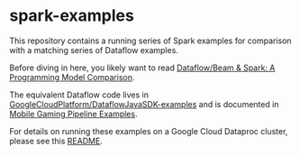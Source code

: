 # spark-examples

This repository contains a running series of Spark examples for comparison with a matching series of Dataflow examples.

Before diving in here, you likely want to read [Dataflow/Beam & Spark:
A Programming Model Comparison](https://cloud.google.com/dataflow/blog/dataflow-beam-and-spark-comparison).

The equivalent Dataflow code lives in [GoogleCloudPlatform/DataflowJavaSDK-examples](http://github.com/GoogleCloudPlatform/DataflowJavaSDK-examples/tree/master/src/main/java8/com/google/cloud/dataflow/examples/complete/game) and is documented in [Mobile Gaming Pipeline Examples](https://cloud.google.com/dataflow/examples/gaming-example).

For details on running these examples on a Google Cloud Dataproc cluster, please see this [README](https://github.com/GoogleCloudPlatform/spark-examples/blob/master/gaming/java/README.md).
